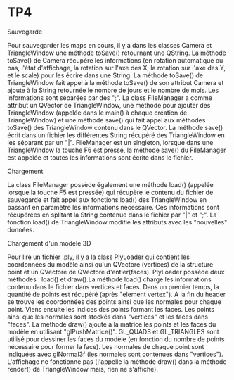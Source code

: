 # TP4

Sauvegarde

Pour sauvegarder les maps en cours, il y a dans les classes Camera et TriangleWindow une méthode toSave() retournant une QString.
La méthode toSave() de Camera récupère les informations (en rotation automatique ou pas, l'état d'affichage, la rotation sur l'axe des X, la rotation sur l'axe des Y, et le scale) pour les écrire dans une String.
La méthode toSave() de TriangleWindow fait appel à la méthode toSave() de son attribut Camera et ajoute à la String retournée le nombre de jours et le nombre de mois.
Les informations sont séparées par des ";".
La class FileManager a comme attribut un QVector de TriangleWindow, une méthode pour ajouter des TriangleWindow (appelée dans le main() à chaque création de TriangleWindow) et une méthode save() qui fait appel aux méthodes toSave() des TriangleWindow contenu dans le QVector.
La méthode save() écrit dans un fichier les différentes String récupéré des TriangleWindow en les séparant par un "|".
FileManager est un singleton, lorsque dans une TriangleWindow la touche F6 est pressé, la méthode save() du FileManager est appelée et toutes les informations sont écrite dans le fichier.

Chargement

La class FileManager possède également une méthode load() (appelée lorsque la touche F5 est pressée) qui récupère le contenu du fichier de sauvegarde et fait appel aux fonctions load() des TriangleWindow en passant en paramètre les informations necessaire. Ces informations sont récupérées en splitant la String contenue dans le fichier par "|" et ";". La fonction load() de TriangleWindow modifie les attributs avec les "nouvelles" données.

Chargement d'un modele 3D

Pour lire un fichier .ply, il y a la class PlyLoader qui contient les coordonnées du modèle ainsi qu'un QVectore (vertices) de la structure point et un QVectore de QVectore d'entier(faces). PlyLoader possède deux méthodes : load() et draw().La méthode load() charge les informations contenu dans le fichier dans vertices et faces. Dans un premier temps, la quantité de points est récupéré (après "element vertex"). À la fin du header se trouve les coordonnées des points ainsi que les normales pour chaque point. Viens ensuite les indices des points formant les faces. Les points ainsi que les normales sont stockés dans "vertices" et les faces dans "faces". La méthode draw() ajoute à la matrice les points et les faces du modèle en utilisant "glPushMatrice()". GL_QUADS et GL_TRIANGLES sont utilisé pour dessiner les faces du modèle (en fonction du nombre de points nécessaire pour former la face). Les normales de chaque point sont indiquées avec glNormal3f (les normales sont contenues dans "vertices"). L'affichage ne fonctionne pas (j'appelle la méthode draw() dans la méthode render() de TriangleWindow mais, rien ne s'affiche).
